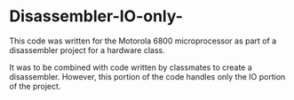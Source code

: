 Disassembler-IO-only-
=====================

This code was written for the Motorola 6800 microprocessor as part of a disassembler project for a hardware class.

It was to be combined with code written by classmates to create a disassembler. However, this portion of the code handles only the IO portion of the project. 
